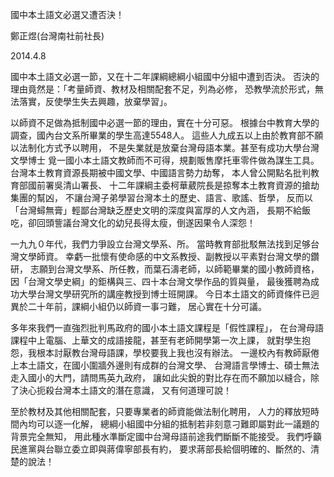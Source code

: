 
國中本土語文必選又遭否決！

鄭正煜(台灣南社前社長)

2014.4.8

國中本土語文必選一節，又在十二年課綱總綱小組國中分組中遭到否決。
否決的理由竟然是：「考量師資、教材及相關配套不足，列為必修，
恐教學流於形式，無法落實，反使學生失去興趣，放棄學習」。

以師資不足做為抵制國中必選一節的理由，實在十分可惡。
根據台中教育大學的調查，國內台文系所畢業的學生高達5548人。
這些人九成五以上由於教育部不願以法制化方式予以聘用，
不是失業就是放棄台灣母語本業。甚至有成功大學台灣文學博士
覓一國小本土語文教師而不可得，規劃販售摩托車零件做為謀生工具。
台灣本土教育資源長期被中國文學、中國語言勢力劫奪，
本人曾公開點名批判教育部國前署吳清山署長、
十二年課綱主委柯華葳院長是掠奪本土教育資源的搶劫集團的幫凶，
不讓台灣子弟學習台灣本土的歷史、語言、歌謠、哲學，
反而以「台灣蟳無膏」輕鄙台灣缺乏歷史文明的深度與富厚的人文內涵，
長期不給飯吃，卻回頭訾議台灣文化的幼兒長得太瘦，倒遂因果令人深怨！


一九九０年代，我們力爭設立台灣文學系、所。
當時教育部批駁無法找到足够台灣文學師資。
幸虧一批懷有使命感的中文系教授、副教授以平素對台灣文學的鑽研，
志願到台灣文學系、所任教，而葉石濤老師，以師範畢業的國小教師資格，
因「台灣文學史綱」的鉅構與三、四十本台灣文學作品的質與量，
最後獲聘為成功大學台灣文學研究所的講座教授到博士班開課。
今日本土語文的師資條件已迥異於二十年前，課綱小組仍以師資一事刁難，
居心實在十分可議。

多年來我們一直強烈批判馬政府的國小本土語文課程是「假性課程」，
在台灣母語課程中上電腦、上華文的成語接龍，甚至有老師開學第一次上課，
就對學生抱怨，我根本討厭教台灣母語課，學校要我上我也沒有辦法。
一邊校內有教師厭倦上本土語文，在國小圍牆外邊則有成群的台灣文學、
台灣語言學博士、碩士無法走入國小的大門，請問馬英九政府，
讓如此尖銳的對比存在而不願加以縫合，除了決心扼殺台灣本土語文的潛在意識，
又有何道理可說！

至於教材及其他相關配套，只要專業者的師資能做法制化聘用，
人力的釋放短時間內均可以逐一化解，
總綱小組國中分組的抵制若非刻意刁難即屬對此一議題的背景完全無知，
用此種水準斷定國中台灣母語前途我們斷斷不能接受。
我們呼籲民進黨與台聯立委立即與蔣偉寧部長有約，
要求蔣部長給個明確的、斷然的、清楚的說法！
